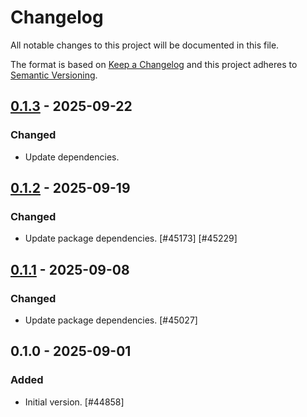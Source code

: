 # Changelog

All notable changes to this project will be documented in this file.

The format is based on [Keep a Changelog](https://keepachangelog.com/en/1.0.0/)
and this project adheres to [Semantic Versioning](https://semver.org/spec/v2.0.0.html).

## [0.1.3] - 2025-09-22
### Changed
- Update dependencies.

## [0.1.2] - 2025-09-19
### Changed
- Update package dependencies. [#45173] [#45229]

## [0.1.1] - 2025-09-08
### Changed
- Update package dependencies. [#45027]

## 0.1.0 - 2025-09-01
### Added
- Initial version. [#44858]

[0.1.3]: https://github.com/Automattic/jetpack-external-connections/compare/v0.1.2...v0.1.3
[0.1.2]: https://github.com/Automattic/jetpack-external-connections/compare/v0.1.1...v0.1.2
[0.1.1]: https://github.com/Automattic/jetpack-external-connections/compare/v0.1.0...v0.1.1
